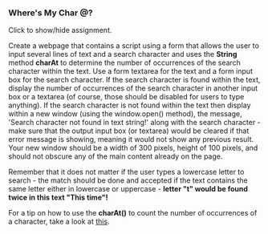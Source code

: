 ### Where's My Char @?

<p id="flip">Click to show/hide assignment.</p>
<div id="panel">

Create a webpage that contains a script using a form that allows the user to input several lines of text and a search character and uses the **String** method **charAt** to determine the number of occurrences of the search character within the text. Use a form textarea for the text and a form input box for the search character. If the search character is found within the text, display the number of occurrences of the search character in another input box or a textarea (of course, those should be disabled for users to type anything). If the search character is not found within the text then display within a new window (using the window.open() method), the message, 'Search character not found in text string!' along with the search character - make sure that the output input box (or textarea) would be cleared if that error message is showing, meaning it would not show any previous result. Your new window should be a width of 300 pixels, height of 100 pixels, and should not obscure any of the main content already on the page.

Remember that it does not matter if the user types a lowercase letter to search - the match should be done and accepted if the text contains the same letter either in lowercase or uppercase - **letter "t" would be found twice in this text "This time"!**

For a tip on how to use the **charAt()** to count the number of occurrences of a character, take a look at [this](https://hills.ccsf.edu/~cdasilva/cnit133/objex3.html).

</div>

<div class="row">
<div class="one-half column">

</div>
<div class="one-half column">
<br>
<div id="results"></div>
</div>

<script>


window.addEventListener('load', function () {
    $('#reset').click(function(){
      $("#results").text("");
  });
});
</script>

